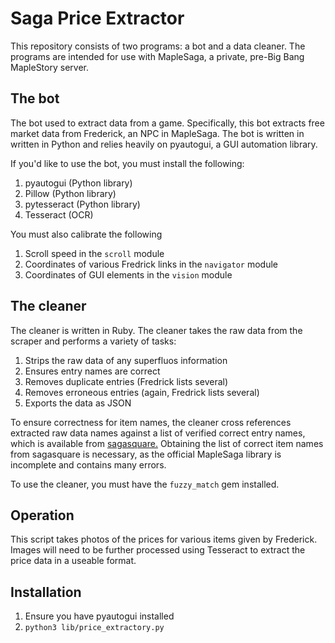 # Saga Price Extractor
This repository consists of two programs: a bot and a data cleaner. The
programs are intended for use with MapleSaga, a private, pre-Big Bang MapleStory
server.

## The bot
The bot used to extract data from a game. Specifically, this bot extracts free market data from Frederick, an NPC in MapleSaga. The bot is written in written
in Python and relies heavily on pyautogui, a GUI automation library.

If you'd like to use the bot, you must install the following:

1. pyautogui (Python library)
2. Pillow (Python library)
3. pytesseract (Python library)
4. Tesseract (OCR)

You must also calibrate the following

1. Scroll speed in the `scroll` module
2. Coordinates of various Fredrick links in the `navigator` module
3. Coordinates of GUI elements in the `vision` module

## The cleaner
The cleaner is written in Ruby. The cleaner takes the raw data from the scraper and performs a variety of tasks:

1. Strips the raw data of any superfluos information
2. Ensures entry names are correct
3. Removes duplicate entries (Fredrick lists several)
4. Removes erroneous entries (again, Fredrick lists several)
5. Exports the data as JSON

To ensure correctness for item names, the cleaner cross references extracted raw data names against a list of verified correct entry names, which is available from [sagasquare.](sagasquare.com) Obtaining the list of correct item names from sagasquare is necessary, as the official MapleSaga library is incomplete and contains many errors.

To use the cleaner, you must have the `fuzzy_match` gem installed.

## Operation
This script takes photos of the prices for various items given by Frederick. Images will need to be further
processed using Tesseract to extract the price data in a useable format.

## Installation
1. Ensure you have pyautogui installed
2. `python3 lib/price_extractory.py`